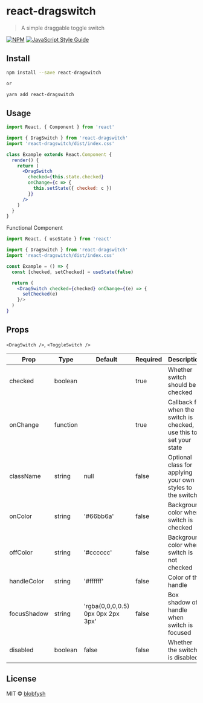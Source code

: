 # react-dragswitch

> A simple draggable toggle switch

[![NPM](https://img.shields.io/npm/v/react-dragswitch.svg)](https://www.npmjs.com/package/react-dragswitch) [![JavaScript Style Guide](https://img.shields.io/badge/code_style-standard-brightgreen.svg)](https://standardjs.com)

## Install

```bash
npm install --save react-dragswitch

or

yarn add react-dragswitch
```

## Usage

```jsx
import React, { Component } from 'react'

import { DragSwitch } from 'react-dragswitch'
import 'react-dragswitch/dist/index.css'

class Example extends React.Component {
  render() {
    return (
      <DragSwitch
        checked={this.state.checked}
        onChange={c => {
          this.setState({ checked: c })
        }}
      />
    )
  }
}
```

Functional Component
```jsx
import React, { useState } from 'react'

import { DragSwitch } from 'react-dragswitch'
import 'react-dragswitch/dist/index.css'

const Example = () => {
  const [checked, setChecked] = useState(false)

  return (
    <DragSwitch checked={checked} onChange={(e) => {
      setChecked(e)
    }/>
  )
}

```

## Props

`<DragSwitch />`, `<ToggleSwitch />`

| Prop                      | Type                    | Default                           | Required | Description                                                         |
| ------------------------- | ----------------------- | --------------------------------- | -------- | ------------------------------------------------------------------- |
| checked                   | boolean                 |                                   | true     | Whether switch should be checked                                    |
| onChange                  | function                |                                   | true     | Callback for when the switch is checked, use this to set your state |
| className                 | string                  | null                              | false    | Optional class for applying your own styles to the switch           |
| onColor                   | string                  | '#66bb6a'                         | false    | Background color when switch is checked                             |
| offColor                  | string                  | '#cccccc'                         | false    | Background color when switch is not checked                         |
| handleColor               | string                  | '#ffffff'                         | false    | Color of the handle                                                 |
| focusShadow               | string                  | 'rgba(0,0,0,0.5) 0px 0px 2px 3px' | false    | Box shadow of handle when switch is focused                         |
| disabled                  | boolean                 | false                             | false    | Whether the switch is disabled                                      |

## License

MIT © [blobfysh](https://github.com/blobfysh)
